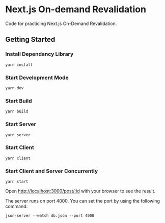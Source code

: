 # Next.js On-demand Revalidation

Code for practicing Next.js On-Demand Revalidation.

## Getting Started

### Install Dependancy Library

```
yarn install
```

### Start Development Mode

```
yarn dev
```

### Start Build

```
yarn build
```

### Start Server

```
yarn server
```

### Start Client

```
yarn client
```

### Start Client and Server Concurrently

```
yarn start
```

Open [http://localhost:3000/post/:id](http://localhost:3000/post/1) with your browser to see the result.

The server runs on port 4000. You can set the port by using the following command:

```
json-server --watch db.json --port 4000
```

